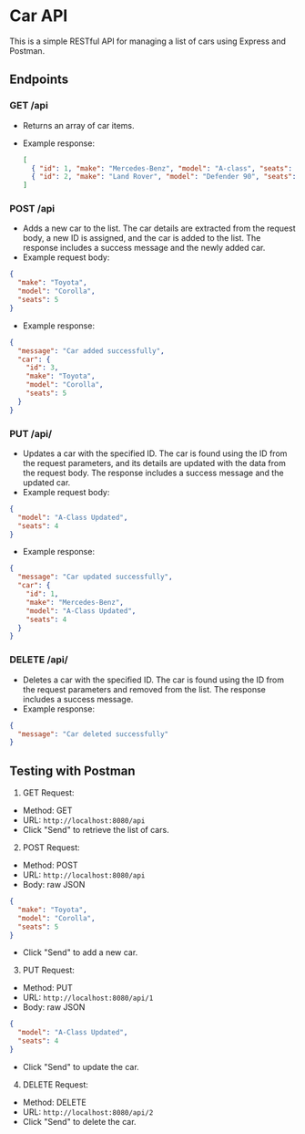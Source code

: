 # Car API

This is a simple RESTful API for managing a list of cars using Express and Postman.

## Endpoints

### GET /api

- Returns an array of car items.
- Example response:

  ```json
  [
    { "id": 1, "make": "Mercedes-Benz", "model": "A-class", "seats": 5 },
    { "id": 2, "make": "Land Rover", "model": "Defender 90", "seats": 6 }
  ]
  ```

### POST /api

- Adds a new car to the list. The car details are extracted from the request body, a new ID is assigned, and the car is added to the list. The response includes a success message and the newly added car.
- Example request body:

```json
{
  "make": "Toyota",
  "model": "Corolla",
  "seats": 5
}
```

- Example response:

```json
{
  "message": "Car added successfully",
  "car": {
    "id": 3,
    "make": "Toyota",
    "model": "Corolla",
    "seats": 5
  }
}
```

### PUT /api/

- Updates a car with the specified ID. The car is found using the ID from the request parameters, and its details are updated with the data from the request body. The response includes a success message and the updated car.
- Example request body:

```json
{
  "model": "A-Class Updated",
  "seats": 4
}
```

- Example response:

```json
{
  "message": "Car updated successfully",
  "car": {
    "id": 1,
    "make": "Mercedes-Benz",
    "model": "A-Class Updated",
    "seats": 4
  }
}
```

### DELETE /api/

- Deletes a car with the specified ID. The car is found using the ID from the request parameters and removed from the list. The response includes a success message.
- Example response:

```json
{
  "message": "Car deleted successfully"
}
```

## Testing with Postman

1. GET Request:

- Method: GET
- URL: `http://localhost:8080/api`
- Click "Send" to retrieve the list of cars.

2. POST Request:

- Method: POST
- URL: `http://localhost:8080/api`
- Body: raw JSON

```json
{
  "make": "Toyota",
  "model": "Corolla",
  "seats": 5
}
```

- Click "Send" to add a new car.

3. PUT Request:

- Method: PUT
- URL: `http://localhost:8080/api/1`
- Body: raw JSON

```json
{
  "model": "A-Class Updated",
  "seats": 4
}
```

- Click "Send" to update the car.

4. DELETE Request:

- Method: DELETE
- URL: `http://localhost:8080/api/2`
- Click "Send" to delete the car.
